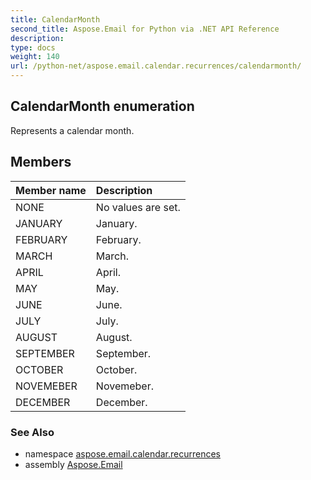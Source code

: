 ```yaml
---
title: CalendarMonth
second_title: Aspose.Email for Python via .NET API Reference
description: 
type: docs
weight: 140
url: /python-net/aspose.email.calendar.recurrences/calendarmonth/
---
```


## CalendarMonth enumeration

Represents a calendar month.

## Members
| Member name | Description |
| :- | :- |
|NONE|No values are set.|
|JANUARY|January.|
|FEBRUARY|February.|
|MARCH|March.|
|APRIL|April.|
|MAY|May.|
|JUNE|June.|
|JULY|July.|
|AUGUST|August.|
|SEPTEMBER|September.|
|OCTOBER|October.|
|NOVEMEBER|Novemeber.|
|DECEMBER|December.|

### See Also

* namespace [aspose.email.calendar.recurrences](/email/python-net/aspose.email.calendar.recurrences/)
* assembly [Aspose.Email](/email/python-net/)


